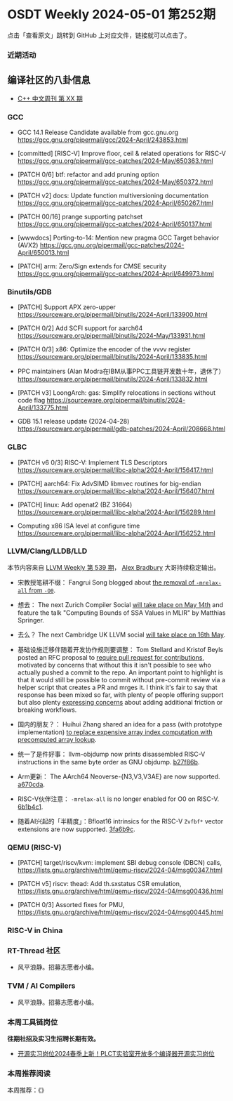 # OSDT Weekly 2024-05-01 第252期

点击「查看原文」跳转到 GitHub 上对应文件，链接就可以点击了。

### 近期活动

## 编译社区的八卦信息

- [C++ 中文周刊 第 XX 期]()

### GCC

- GCC 14.1 Release Candidate available from gcc.gnu.org
  https://gcc.gnu.org/pipermail/gcc/2024-April/243853.html

- [committed] [RISC-V] Improve floor, ceil & related operations for RISC-V
  https://gcc.gnu.org/pipermail/gcc-patches/2024-May/650363.html

- [PATCH 0/6] btf: refactor and add pruning option
  https://gcc.gnu.org/pipermail/gcc-patches/2024-May/650372.html

- [PATCH v2] docs: Update function multiversioning documentation
  https://gcc.gnu.org/pipermail/gcc-patches/2024-April/650267.html

- [PATCH 00/16] prange supporting patchset
  https://gcc.gnu.org/pipermail/gcc-patches/2024-April/650137.html

- [wwwdocs] Porting-to-14: Mention new pragma GCC Target behavior (AVX2)
  https://gcc.gnu.org/pipermail/gcc-patches/2024-April/650013.html

- [PATCH] arm: Zero/Sign extends for CMSE security
  https://gcc.gnu.org/pipermail/gcc-patches/2024-April/649973.html

### Binutils/GDB

- [PATCH] Support APX zero-upper
  https://sourceware.org/pipermail/binutils/2024-April/133900.html

- [PATCH 0/2] Add SCFI support for aarch64
  https://sourceware.org/pipermail/binutils/2024-May/133931.html

- [PATCH 0/3] x86: Optimize the encoder of the vvvv register
  https://sourceware.org/pipermail/binutils/2024-April/133835.html

- PPC maintainers (Alan Modra在IBM从事PPC工具链开发数十年，退休了）
  https://sourceware.org/pipermail/binutils/2024-April/133832.html

- [PATCH v3] LoongArch: gas: Simplify relocations in sections without code flag
  https://sourceware.org/pipermail/binutils/2024-April/133775.html

- GDB 15.1 release update (2024-04-28)
  https://sourceware.org/pipermail/gdb-patches/2024-April/208668.html

### GLBC

- [PATCH v6 0/3] RISC-V: Implement TLS Descriptors
  https://sourceware.org/pipermail/libc-alpha/2024-April/156417.html

- [PATCH] aarch64: Fix AdvSIMD libmvec routines for big-endian
  https://sourceware.org/pipermail/libc-alpha/2024-April/156407.html

- [PATCH] linux: Add openat2 (BZ 31664)
  https://sourceware.org/pipermail/libc-alpha/2024-April/156289.html

- Computing x86 ISA level at configure time
  https://sourceware.org/pipermail/libc-alpha/2024-April/156252.html

### LLVM/Clang/LLDB/LLD

本节内容来自 [LLVM Weekly 第 539 期](http://llvmweekly.org/issue/539)，
[Alex Bradbury](https://www.linkedin.com/in/alex-bradbury/) 大哥持续稳定输出。

* 宋教授笔耕不缀： Fangrui Song blogged about [the removal of `-mrelax-all` from `-O0`](https://maskray.me/blog/2024-04-27-clang-o0-output-branch-displacement-and-size-increase).

* 想去： The next Zurich Compiler Social [will take place on May 14th](https://discourse.llvm.org/t/zurich-compiler-social-may-14th-computing-bounds-of-ssa-values-in-mlir/78538) and feature the talk "Computing Bounds of SSA Values in MLIR" by Matthias Springer.

* 去么？ The next Cambridge UK LLVM social [will take place on 16th May](https://discourse.llvm.org/t/cambridge-uk-llvm-pub-social/78628).


* 基础设施迁移伴随着开发协作规则要调整： Tom Stellard and Kristof Beyls posted an RFC proposal to [require pull request for contributions](https://discourse.llvm.org/t/rfc-requiring-pull-requests-for-contributions/78609), motivated by concerns that without this it isn't possible to see who actually pushed a commit to the repo.  An important point to highlight is that it would still be possible to commit without pre-commit review via a helper script that creates a PR and mrges it. I think it's fair to say that response has been mixed so far, with plenty of people offering support but also plenty [expressing concerns](https://discourse.llvm.org/t/rfc-requiring-pull-requests-for-contributions/78609/25) about adding additional friction or breaking workflows.

* 国内的朋友？： Huihui Zhang shared an idea for a pass (with prototype implementation) [to replace expensive array index computation with precomputed array lookup](https://discourse.llvm.org/t/idea-introduce-precomputeloopexpressionspass-to-replace-expensive-array-index-computation-with-precomputed-array-lookup/78620).


* 统一了是件好事： llvm-objdump now prints disassembled RISC-V instructions in the same byte order as GNU objdump.
  [b27f86b](https://github.com/llvm/llvm-project/commit/b27f86b40b20).

* Arm更新： The AArch64 Neoverse-{N3,V3,V3AE} are now supported.
  [a670cda](https://github.com/llvm/llvm-project/commit/a670cdadca54).

* RISC-V伙伴注意： `-mrelax-all` is no longer enabled for O0 on RISC-V.
  [6b1b4c1](https://github.com/llvm/llvm-project/commit/6b1b4c1c54d4).

* 随着AI兴起的「半精度」：Bfloat16 intrinsics for the RISC-V `Zvfbf*` vector extensions are now supported.
  [3fa6b9c](https://github.com/llvm/llvm-project/commit/3fa6b9c69e27).

### QEMU (RISC-V)

- [PATCH] target/riscv/kvm: implement SBI debug console (DBCN) calls,
  https://lists.gnu.org/archive/html/qemu-riscv/2024-04/msg00347.html

- [PATCH v5] riscv: thead: Add th.sxstatus CSR emulation,
  https://lists.gnu.org/archive/html/qemu-riscv/2024-04/msg00436.html

- [PATCH 0/3] Assorted fixes for PMU,
  https://lists.gnu.org/archive/html/qemu-riscv/2024-04/msg00445.html

### RISC-V in China

### RT-Thread 社区

- 风平浪静。招募志愿者小编。

### TVM / AI Compilers

- 风平浪静。招募志愿者小编。

### 本周工具链岗位

**往期社招及实习生招聘长期有效。**

- [开源实习岗位2024春季上新！PLCT实验室开放多个编译器开源实习岗位](https://mp.weixin.qq.com/s/D-l7hE2S-21NCAZsVqPzMA)

### 本周推荐阅读

本周推荐：《》
